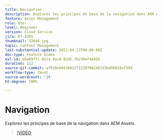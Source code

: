 ```yaml
---
title: Navigation
description: Explorez les principes de base de la navigation dans AEM Assets.
feature: Asset Management
role: User
level: Beginner
version: Cloud Service
jira: KT-4305
thumbnail: 32046.jpg
topic: Content Management
last-substantial-update: 2021-09-23T00:00:00Z
doc-type: Feature Video
exl-id: eba697fc-02ca-4ac8-82d5-7b230ef4d45b
duration: 112
source-git-commit: af928e60410022f12207082467d3bd9b818af59d
workflow-type: tm+mt
source-wordcount: '16'
ht-degree: 100%

---
```


# Navigation

Explorez les principes de base de la navigation dans AEM Assets.

>[!VIDEO](https://video.tv.adobe.com/v/32046?quality=12&learn=on)
